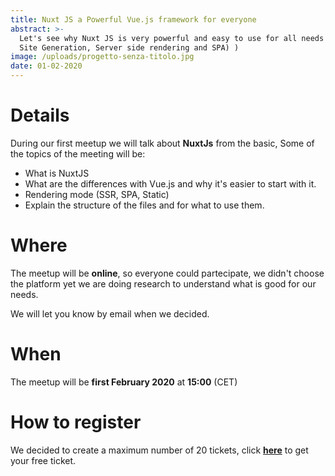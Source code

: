 ```yaml
---
title: Nuxt JS a Powerful Vue.js framework for everyone
abstract: >-
  Let's see why Nuxt JS is very powerful and easy to use for all needs (Static
  Site Generation, Server side rendering and SPA) )
image: /uploads/progetto-senza-titolo.jpg
date: 01-02-2020
---
```

# Details

During our first  meetup we will talk about **NuxtJs** from the basic, Some of the topics of the meeting will be:

* What is NuxtJS
* What are the differences with Vue.js and why it's easier to start with it.
* Rendering mode (SSR, SPA, Static)
* Explain the structure of the files and for what to use them.

# Where

The meetup will be **online**, so everyone could partecipate, we didn't choose the platform yet we are doing research to understand what is good for our needs.

We will let you know by email when we decided.

# When

The meetup will be **first February 2020** at **15:00** (CET)

# How to register

We decided to create a maximum number of 20 tickets, click [**here**](<We decided to create a maximum number of 20 tickets, click here to get your free ticket.>) to get your free ticket.
